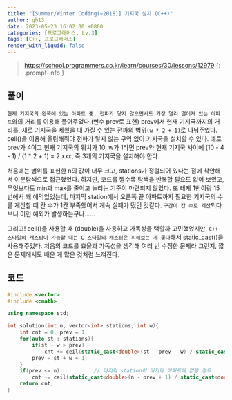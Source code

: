 ```yaml
---
title: "[Summer/Winter Coding(~2018)] 기지국 설치 (C++)"
author: gh13
date: 2023-05-23 16:02:00 +0800
categories: [프로그래머스, Lv.3]
tags: [C++, 프로그래머스]
render_with_liquid: false
---
```


> <https://school.programmers.co.kr/learn/courses/30/lessons/12979>
{: .prompt-info }

## 풀이

`현재 기지국의 왼쪽에 있는 아파트 중, 전파가 닿지 않으면서도 가장 멀리 떨어져 있는 아파트`와의 거리를 이용해 풀어주었다.(변수 prev로 표현) prev에서 현재 기지국까지의 거리를, 새로 기지국을 세웠을 때 가질 수 있는 전파의 범위`(w * 2 + 1)`로 나눠주었다. ceil()을 이용해 올림해줘야 전파가 닿지 않는 구역 없이 기지국을 설치할 수 있다. 예로 prev가 4이고 현재 기지국의 위치가 10, w가 1라면 prev와 현재 기지국 사이에 (10 - 4 - 1) / (1 * 2 + 1) = 2.xxx, 즉 3개의 기지국을 설치해야 한다.  

처음에는 범위를 표현한 n의 값이 너무 크고, stations가 정렬되어 있다는 점에 착안해서 이분탐색으로 접근했었다. 하지만, 코드를 짤수록 탐색을 반복할 필요도 없어 보였고, 무엇보다도 min과 max를 줄이고 늘리는 기준이 마련되지 않았다. 또 테케 1번이랑 15번에서 꽤 애먹었었는데, 마지막 station에서 오른쪽 끝 아파트까지 필요한 기지국의 수를 계산할 때 칸 수가 1칸 부족했어서 계속 실패가 떴던 것같다. `구간이 칸 수로 계산`되다 보니 이런 예외가 발생하는구나......  

그리고! ceil()을 사용할 때 (double)을 사용하고 가독성을 택할까 고민했었지만, `C++ 스타일의 캐스팅이 가능할 때는 C 스타일의 캐스팅은 피해보는 게 좋다`해서 static_cast<double>()을 사용해주었다. 처음의 코드를 효율과 가독성을 생각해 여러 번 수정한 문제라 그런지, 짧은 문제에서도 배운 게 많은 것처럼 느껴진다.  

## 코드

```cpp
#include <vector>
#include <cmath>

using namespace std;

int solution(int n, vector<int> stations, int w){
    int cnt = 0, prev = 1;
    for(auto st : stations){
        if(st - w > prev)
            cnt += ceil(static_cast<double>(st - prev - w) / static_cast<double>(w * 2 + 1));
        prev = st + w + 1;
    }
    if(prev <= n)           // 마지막 station이 마지막 아파트에 없을 경우
        cnt += ceil(static_cast<double>(n - prev + 1) / static_cast<double>(w * 2 + 1));
    return cnt;
}
```
